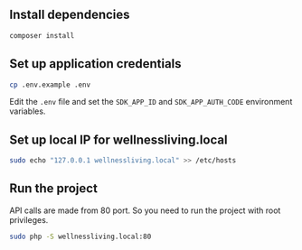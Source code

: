 Install dependencies
--------------------

```bash
composer install
```

Set up application credentials
------------------------------

```bash
cp .env.example .env
```

Edit the `.env` file and set the `SDK_APP_ID` and `SDK_APP_AUTH_CODE` environment variables.

Set up local IP for wellnessliving.local
----------------------------------------

```bash
sudo echo "127.0.0.1 wellnessliving.local" >> /etc/hosts
```

Run the project
---------------

API calls are made from  80 port. So you need to run the project with root privileges.

```bash
sudo php -S wellnessliving.local:80
```
